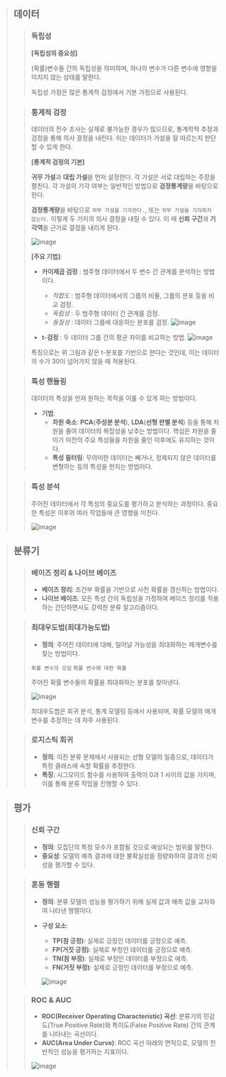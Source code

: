 > ## 데이터
>
> > ### 독립성
> > **[독립성의 중요성]**
> >
> > (확률)변수들 간의 독립성을 의미하며, 하나의 변수가 다른 변수에 영향을 미치지 않는 상태를 말한다. 
> > 
> > 독립성 가정은 많은 통계적 검정에서 기본 가정으로 사용된다.
>
> > ### 통계적 검정
> > 데이터의 전수 조사는 실제로 불가능한 경우가 많으므로, 통계학적 추정과 검정을 통해 의사 결정을 내린다. 이는 데이터가 가설을 잘 따르는지 판단할 수 있게 한다.
> >
> > **[통계적 검정의 기본]**
> >
> > **귀무 가설**과 **대립 가설**을 먼저 설정한다. 각 가설은 서로 대립하는 주장을 펼친다. 각 가설의 기각 여부는 일반적인 방법으로 **검정통계량**을 바탕으로 한다. 
> >
> > **검정통계량**을 바탕으로 ```귀무 가설을 기각한다.```, 또는 ```귀무 가설을 기각하지 않는다.``` 이렇게 두 가지의 의사 결정을 내릴 수 있다. 이 때 **신뢰 구간**과 **기각역**을 근거로 결정을 내리게 된다.
> >
> > ![image](https://github.com/user-attachments/assets/86704e12-b9cd-4188-ac29-769f53a70a71)
> >
> > **[주요 기법]**:
> > - **카이제곱 검정** : 범주형 데이터에서 두 변수 간 관계를 분석하는 방법이다.
> >   - *적합도* : 범주형 데이터에서의 그룹의 비율, 그룹의 분포 등을 비교 검정.
> >   - *독립성* : 두 범주형 데이터 간 관계를 검정.
> >   - *동질성* : 데이터 그룹에 대응하는 분포를 검정.
> > ![image](https://github.com/user-attachments/assets/a7fef6cb-5bdf-4038-af53-35b4e9991fff)
> >
> > - **t-검정** : 두 데이터 그룹 간의 평균 차이를 비교하는 방법.
> >   ![image](https://github.com/user-attachments/assets/91d0be41-00a8-4a2d-bf28-55037cb582f7)
> >
> > 특징으로는 위 그림과 같은 t-분포를 기반으로 한다는 것인데, 이는 데이터의 수가 30이 넘어가지 않을 때 적용된다.
>
>
> > ### 특성 핸들링
> > 데이터의 특성을 만져 원하는 목적을 이룰 수 있게 하는 방법이다. 
> > - **기법**:
> >   - **차원 축소**: **PCA**(**주성분 분석**), **LDA**(**선형 판별 분석**) 등을 통해 차원을 줄여 데이터의 복잡성을 낮추는 방법이다. 핵심은 차원을 줄이기 이전의 주요 특성들을 차원을 줄인 이후에도 유지하는 것이다.
> >   - **특성 필터링**: 무의미한 데이터는 빼거나, 정제되지 않은 데이터를 변형하는 등의 특성을 만지는 방법이다.
>
> > ### 특성 분석
> > 주어진 데이터에서 각 특성의 중요도를 평가하고 분석하는 과정이다. 중요한 특성은 이후의 여러 작업들에 큰 영향을 미친다.
> >
> > ![image](https://github.com/user-attachments/assets/bc8af9ee-1125-4065-9ddc-632241d15074)


> ## 분류기
>
> > ### 베이즈 정리 & 나이브 베이즈
> > - **베이즈 정리**: 조건부 확률을 기반으로 사전 확률을 갱신하는 방법이다.
> > - **나이브 베이즈**: 모든 특성 간의 독립성을 가정하여 베이즈 정리를 적용하는 간단하면서도 강력한 분류 알고리즘이다.
> 
> > ### 최대우도법(최대가능도법)
> > - **정의**: 주어진 데이터에 대해, 일어날 가능성을 최대화하는 매개변수를 찾는 방법이다.
> >
> > ```확률 변수의 모임``` ```확률 변수에 대한 확률```
> >
> > 주어진 확률 변수들의 확률을 최대화하는 분포를 찾아낸다.
> >
> > ![image](https://github.com/user-attachments/assets/ce4cac4d-9c73-4295-a686-b20e54463e25)
> >
> > 최대우도법은 회귀 분석, 통계 모델링 등에서 사용되며, 확률 모델의 매개변수를 추정하는 데 자주 사용된다.
> 
> > ### 로지스틱 회귀
> > - **정의**: 이진 분류 문제에서 사용되는 선형 모델의 일종으로, 데이터가 특정 클래스에 속할 확률을 추정한다.
> > - **특징**: 시그모이드 함수를 사용하여 출력이 0과 1 사이의 값을 가지며, 이를 통해 분류 작업을 진행할 수 있다.

> ## 평가
>
> > ### 신뢰 구간
> > - **정의**: 모집단의 특정 모수가 포함될 것으로 예상되는 범위를 말한다.
> > - **중요성**: 모델의 예측 결과에 대한 불확실성을 정량화하여 결과의 신뢰성을 평가할 수 있다.
>
> > ### 혼동 행렬
> > - **정의**: 분류 모델의 성능을 평가하기 위해 실제 값과 예측 값을 교차하여 나타낸 행렬이다.
> > - **구성 요소**:
> >   - **TP(참 긍정)**: 실제로 긍정인 데이터를 긍정으로 예측.
> >   - **FP(거짓 긍정)**: 실제로 부정인 데이터를 긍정으로 예측.
> >   - **TN(참 부정)**: 실제로 부정인 데이터를 부정으로 예측.
> >   - **FN(거짓 부정)**: 실제로 긍정인 데이터를 부정으로 예측.
> >  
> >   ![image](https://github.com/user-attachments/assets/f92749f2-3bff-486f-ac3b-949ee19a910b)
> 
> > ### ROC & AUC
> > - **ROC(Receiver Operating Characteristic) 곡선**: 분류기의 민감도(True Positive Rate)와 특이도(False Positive Rate) 간의 관계를 나타내는 곡선이다.
> > - **AUC(Area Under Curve)**: ROC 곡선 아래의 면적으로, 모델의 전반적인 성능을 평가하는 지표이다.
> >
> > ![image](https://github.com/user-attachments/assets/3f3b585d-cd0d-4324-86f7-fe18aacd6bc9)

